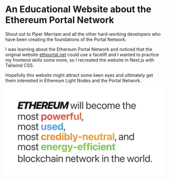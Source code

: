 # An Educational Website about the Ethereum Portal Network

Shout out to Piper Merriam and all the other hard-working developers who have been creating the foundations of the Portal Network.

I was learning about the Ethereum Portal Network and noticed that the original website [ethportal.net](https://ethportal.net) could use a facelift and I wanted to practice my frontend skills some more, so I recreated the website in Next.js with Tailwind CSS.

Hopefully this website might attract some keen eyes and ultimately get them interested in Ethereum Light Nodes and the Portal Network.

![DEMO](./public/demo.png)
